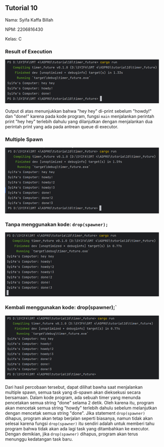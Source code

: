 ## Tutorial 10
Nama: Syifa Kaffa Billah

NPM: 2206816430

Kelas: C

### Result of Execution<br>
![img1.png](img%2Fimg1.png)

Output di atas menunjukkan bahwa "hey hey" di-print sebelum "howdy!" dan "done!" karena pada kode program, fungsi `main` 
menjalankan perintah print "hey hey" terlebih dahulu yang dilanjutkan dengan menjalankan dua perintah print yang ada 
pada antrean queue di executor.

### Multiple Spawn<br>
![multiple_spawn.png](img%2Fmultiple_spawn.png)
### Tanpa menggunakan kode: `drop(spawner);`<br>
![without_drop.png](img%2Fwithout_drop.png)
### Kembali menggunakan kode: drop(spawner);`<br>
![put_drop_again.png](img%2Fput_drop_again.png)

Dari hasil percobaan tersebut, dapat dilihat bawha saat menjalankan multiple spawn, semua task yang di-spawn akan 
dieksekusi secara bersamaan. Dalam kode program, ada sebuah timer yang menunda pencetakan semua string "done" selama 
2 detik. Oleh karena itu, program akan mencetak semua string "howdy" terlebih dahulu sebelum melanjutkan dengan mencetak 
semua string "done". Jika statement `drop(spawner)` dihapus, program akan tetap berjalan seperti biasanya, namun tidak 
akan selesai karena fungsi `drop(spawner)` itu sendiri adalah untuk memberi tahu program bahwa tidak akan ada lagi task 
yang ditambahkan ke executor. Dengan demikian, jika `drop(spawner)` dihapus, program akan terus menunggu kedatangan task 
baru.